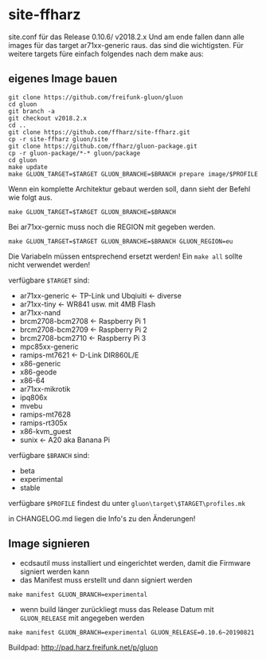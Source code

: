 # site-ffharz
site.conf für das Release  0.10.6/ v2018.2.x
Und am ende fallen dann alle images für das target ar71xx-generic raus. das sind die wichtigsten.
Für weitere targets füre einfach folgendes nach dem make aus:
## eigenes Image bauen
```
git clone https://github.com/freifunk-gluon/gluon
cd gluon
git branch -a
git checkout v2018.2.x
cd ..
git clone https://github.com/ffharz/site-ffharz.git
cp -r site-ffharz gluon/site
git clone https://github.com/ffharz/gluon-package.git
cp -r gluon-package/*-* gluon/package
cd gluon
make update
make GLUON_TARGET=$TARGET GLUON_BRANCHE=$BRANCH prepare image/$PROFILE
```
Wenn ein komplette Architektur gebaut werden soll, dann sieht der Befehl wie folgt aus.

```
make GLUON_TARGET=$TARGET GLUON_BRANCHE=$BRANCH
```
Bei ar71xx-gernic muss noch die REGION mit gegeben werden.

```
make GLUON_TARGET=$TARGET GLUON_BRANCHE=$BRANCH GLUON_REGION=eu
```

Die Variabeln müssen entsprechend ersetzt werden! Ein `make all` sollte nicht verwendet werden!

verfügbare `$TARGET` sind:
- ar71xx-generic <- TP-Link und Ubqiuiti <- diverse
- ar71xx-tiny <- WR841 usw. mit 4MB Flash
- ar71xx-nand
- brcm2708-bcm2708 <- Raspberry Pi 1
- brcm2708-bcm2709 <- Raspberry Pi 2
- brcm2708-bcm2710 <- Raspberry Pi 3
- mpc85xx-generic
- ramips-mt7621 <- D-Link DIR860L/E
- x86-generic
- x86-geode
- x86-64
- ar71xx-mikrotik
- ipq806x
- mvebu
- ramips-mt7628
- ramips-rt305x
- x86-kvm_guest
- sunix <- A20 aka Banana Pi

verfügbare `$BRANCH` sind:
- beta
- experimental
- stable

verfügbare `$PROFILE` findest du unter `gluon\target\$TARGET\profiles.mk`

in CHANGELOG.md liegen die Info's zu den Änderungen!

## Image signieren

- ecdsautil muss installiert und eingerichtet werden, damit die Firmware signiert werden kann
- das Manifest muss erstellt und dann signiert werden

`make manifest GLUON_BRANCH=experimental`

- wenn build länger zurückliegt muss das Release Datum mit `GLUON_RELEASE` mit angegeben werden

`make manifest GLUON_BRANCH=experimental GLUON_RELEASE=0.10.6~20190821`


Buildpad: http://pad.harz.freifunk.net/p/gluon
